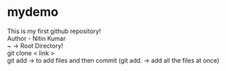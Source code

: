 # mydemo
This is my first github repository!<br>
Author - Nitin Kumar
<br> ~ -> Root Directory!
<br> git clone < link >
<br> git add -> to add files and then commit (git add. -> add all the files at once)
<br> 
